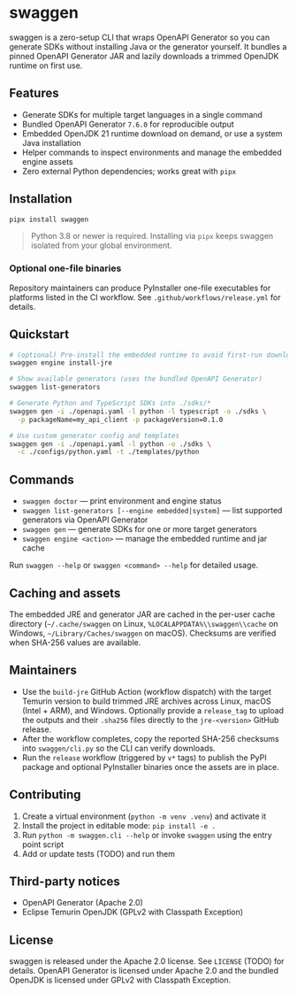# swaggen

swaggen is a zero-setup CLI that wraps OpenAPI Generator so you can generate SDKs without installing Java or the generator yourself. It bundles a pinned OpenAPI Generator JAR and lazily downloads a trimmed OpenJDK runtime on first use.

## Features

- Generate SDKs for multiple target languages in a single command
- Bundled OpenAPI Generator `7.6.0` for reproducible output
- Embedded OpenJDK 21 runtime download on demand, or use a system Java installation
- Helper commands to inspect environments and manage the embedded engine assets
- Zero external Python dependencies; works great with `pipx`

## Installation

```bash
pipx install swaggen
```

> Python 3.8 or newer is required. Installing via `pipx` keeps swaggen isolated from your global environment.

### Optional one-file binaries

Repository maintainers can produce PyInstaller one-file executables for platforms listed in the CI workflow. See `.github/workflows/release.yml` for details.

## Quickstart

```bash
# (optional) Pre-install the embedded runtime to avoid first-run download
swaggen engine install-jre

# Show available generators (uses the bundled OpenAPI Generator)
swaggen list-generators

# Generate Python and TypeScript SDKs into ./sdks/*
swaggen gen -i ./openapi.yaml -l python -l typescript -o ./sdks \
  -p packageName=my_api_client -p packageVersion=0.1.0

# Use custom generator config and templates
swaggen gen -i ./openapi.yaml -l python -o ./sdks \
  -c ./configs/python.yaml -t ./templates/python
```

## Commands

- `swaggen doctor` — print environment and engine status
- `swaggen list-generators [--engine embedded|system]` — list supported generators via OpenAPI Generator
- `swaggen gen` — generate SDKs for one or more target generators
- `swaggen engine <action>` — manage the embedded runtime and jar cache

Run `swaggen --help` or `swaggen <command> --help` for detailed usage.

## Caching and assets

The embedded JRE and generator JAR are cached in the per-user cache directory (`~/.cache/swaggen` on Linux, `%LOCALAPPDATA%\\swaggen\\cache` on Windows, `~/Library/Caches/swaggen` on macOS). Checksums are verified when SHA-256 values are available.

## Maintainers

- Use the `build-jre` GitHub Action (workflow dispatch) with the target Temurin version to build trimmed JRE archives across Linux, macOS (Intel + ARM), and Windows. Optionally provide a `release_tag` to upload the outputs and their `.sha256` files directly to the `jre-<version>` GitHub release.
- After the workflow completes, copy the reported SHA-256 checksums into `swaggen/cli.py` so the CLI can verify downloads.
- Run the `release` workflow (triggered by `v*` tags) to publish the PyPI package and optional PyInstaller binaries once the assets are in place.


## Contributing

1. Create a virtual environment (`python -m venv .venv`) and activate it
2. Install the project in editable mode: `pip install -e .`
3. Run `python -m swaggen.cli --help` or invoke `swaggen` using the entry point script
4. Add or update tests (TODO) and run them

## Third-party notices

- OpenAPI Generator (Apache 2.0)
- Eclipse Temurin OpenJDK (GPLv2 with Classpath Exception)

## License

swaggen is released under the Apache 2.0 license. See `LICENSE` (TODO) for details. OpenAPI Generator is licensed under Apache 2.0 and the bundled OpenJDK is licensed under GPLv2 with Classpath Exception.
